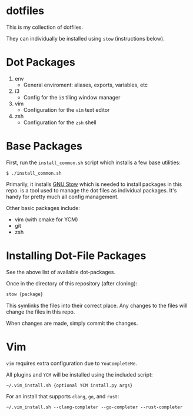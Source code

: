 dotfiles
========

This is my collection of dotfiles.

They can individually be installed using `stow` (instructions below).

Dot Packages
============

1. env
    * General enviroment: aliases, exports, variables, etc
2. i3
    * Config for the `i3` tiling window manager
3. vim
    * Configuration for the `vim` text editor
4. zsh
    * Configuration for the `zsh` shell


Base Packages
==============

First, run the `install_common.sh` script which installs a few base utilities:

```
$ ./install_common.sh
```

Primarily, it installs [GNU Stow](https://www.gnu.org/software/stow/) which is needed
to install packages in this repo. is a tool used to manage the dot files as individual packages.
It's handy for pretty much all config management.

Other basic packages include:

- vim (with cmake for YCM)
- git
- zsh



Installing Dot-File Packages
============================

See the above list of available dot-packages.

Once in the directory of this repository (after cloning):

````bash
stow {package}
````

This symlinks the files into their correct place. Any changes to the files will change the files in this repo.

When changes are made, simply commit the changes.



Vim
=======

`vim` requires extra configuration due to `YouCompleteMe`.

All plugins and `YCM` will be installed using the included script:

```
~/.vim_install.sh {optional YCM install.py args}
```

For an install that supports `clang`, `go`, and `rust`:

```
~/.vim_install.sh --clang-completer --go-completer --rust-completer
```

